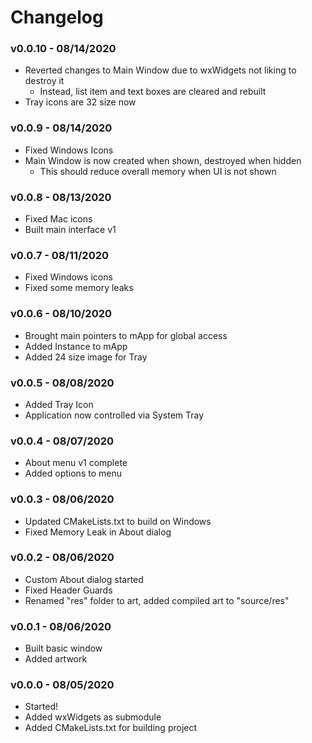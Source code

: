 # Changelog

### v0.0.10 - 08/14/2020
- Reverted changes to Main Window due to wxWidgets not liking to destroy it
  - Instead, list item and text boxes are cleared and rebuilt
- Tray icons are 32 size now

### v0.0.9 - 08/14/2020
- Fixed Windows Icons
- Main Window is now created when shown, destroyed when hidden
  - This should reduce overall memory when UI is not shown

### v0.0.8 - 08/13/2020
- Fixed Mac icons
- Built main interface v1

### v0.0.7 - 08/11/2020
- Fixed Windows icons
- Fixed some memory leaks

### v0.0.6 - 08/10/2020
- Brought main pointers to mApp for global access
- Added Instance to mApp
- Added 24 size image for Tray

### v0.0.5 - 08/08/2020
- Added Tray Icon
- Application now controlled via System Tray

### v0.0.4 - 08/07/2020
- About menu v1 complete
- Added options to menu

### v0.0.3 - 08/06/2020
- Updated CMakeLists.txt to build on Windows
- Fixed Memory Leak in About dialog

### v0.0.2 - 08/06/2020
- Custom About dialog started
- Fixed Header Guards
- Renamed "res" folder to art, added compiled art to "source/res"

### v0.0.1 - 08/06/2020
- Built basic window
- Added artwork

### v0.0.0 - 08/05/2020
- Started!
- Added wxWidgets as submodule
- Added CMakeLists.txt for building project
